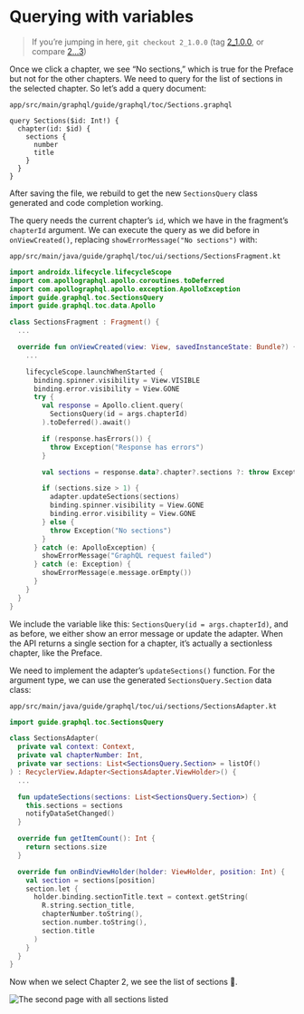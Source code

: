 # Querying with variables

> If you’re jumping in here, `git checkout 2_1.0.0` (tag [2_1.0.0](https://github.com/GraphQLGuide/guide-android/tree/2_1.0.0), or compare [2...3](https://github.com/GraphQLGuide/guide-android/compare21_1.0.0...3_1.0.0))

Once we click a chapter, we see “No sections,” which is true for the Preface but not for the other chapters. We need to query for the list of sections in the selected chapter. So let’s add a query document:

`app/src/main/graphql/guide/graphql/toc/Sections.graphql`

```gql
query Sections($id: Int!) {
  chapter(id: $id) {
    sections {
      number
      title
    }
  }
}
```

After saving the file, we rebuild to get the new `SectionsQuery` class generated and code completion working. 

The query needs the current chapter’s `id`, which we have in the fragment’s `chapterId` argument. We can execute the query as we did before in `onViewCreated()`, replacing `showErrorMessage("No sections")` with:

`app/src/main/java/guide/graphql/toc/ui/sections/SectionsFragment.kt`

```kt
import androidx.lifecycle.lifecycleScope
import com.apollographql.apollo.coroutines.toDeferred
import com.apollographql.apollo.exception.ApolloException
import guide.graphql.toc.SectionsQuery
import guide.graphql.toc.data.Apollo

class SectionsFragment : Fragment() {
  ...

  override fun onViewCreated(view: View, savedInstanceState: Bundle?) {
    ...

    lifecycleScope.launchWhenStarted {
      binding.spinner.visibility = View.VISIBLE
      binding.error.visibility = View.GONE
      try {
        val response = Apollo.client.query(
          SectionsQuery(id = args.chapterId)
        ).toDeferred().await()

        if (response.hasErrors()) {
          throw Exception("Response has errors")
        }

        val sections = response.data?.chapter?.sections ?: throw Exception("Data is null")

        if (sections.size > 1) {
          adapter.updateSections(sections)
          binding.spinner.visibility = View.GONE
          binding.error.visibility = View.GONE
        } else {
          throw Exception("No sections")
        }
      } catch (e: ApolloException) {
        showErrorMessage("GraphQL request failed")
      } catch (e: Exception) {
        showErrorMessage(e.message.orEmpty())
      }
    }
  }
}
```

We include the variable like this: `SectionsQuery(id = args.chapterId)`, and as before, we either show an error message or update the adapter. When the API returns a single section for a chapter, it’s actually a sectionless chapter, like the Preface.

We need to implement the adapter’s `updateSections()` function. For the argument type, we can use the generated `SectionsQuery.Section` data class:

`app/src/main/java/guide/graphql/toc/ui/sections/SectionsAdapter.kt`

```kt
import guide.graphql.toc.SectionsQuery

class SectionsAdapter(
  private val context: Context,
  private val chapterNumber: Int,
  private var sections: List<SectionsQuery.Section> = listOf()
) : RecyclerView.Adapter<SectionsAdapter.ViewHolder>() {
  ...

  fun updateSections(sections: List<SectionsQuery.Section>) {
    this.sections = sections
    notifyDataSetChanged()
  }

  override fun getItemCount(): Int {
    return sections.size
  }

  override fun onBindViewHolder(holder: ViewHolder, position: Int) {
    val section = sections[position]
    section.let {
      holder.binding.sectionTitle.text = context.getString(
        R.string.section_title,
        chapterNumber.toString(),
        section.number.toString(),
        section.title
      )
    }
  }
}
```

Now when we select Chapter 2, we see the list of sections 💃.

![The second page with all sections listed](../img/android-sections.png)

